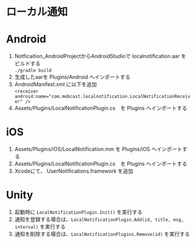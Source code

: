 # ローカル通知

# Android 
1. Notficaition_AndroidProjectからAndroidStudioで localnotification.aar をビルドする  
`./gradle build`
2. 生成したaarを Plugins/Android へインポートする
3. AndroidManifest.xml に以下を追加  
`<receiver android:name="com.mobcast.localnotification.LocalNotificationReceiver" />`
4. Assets/Plugins/LocalNotificationPlugin.cs　を Plugins へインポートする　　

# iOS
1. Assets/Plugins/iOS/LocalNotification.mm を Plugins/iOS へインポートする　　
2. Assets/Plugins/LocalNotificationPlugin.cs　を Plugins へインポートする
3. Xcodeにて、 UserNotifications.framework を追加　　　

# Unity
1. 起動時に `LocalNotificationPlugin.Init()` を実行する　　
2. 通知を登録する場合は、`LocalNotificationPlugin.Add(id, title, msg, interval)` を実行する　　
3. 通知を削除する場合は、`LocalNotificationPlugins.Remove(id)` を実行する　　
